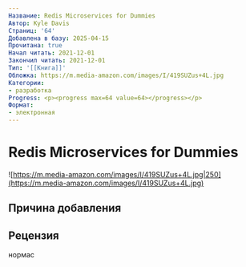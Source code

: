 ```yaml
---
Название: Redis Microservices for Dummies
Автор: Kyle Davis
Страниц: '64'
Добавлена в базу: 2025-04-15
Прочитана: true
Начал читать: 2021-12-01
Закончил читать: 2021-12-01
Тип: '[[Книга]]'
Обложка: https://m.media-amazon.com/images/I/419SUZus+4L.jpg
Категории:
- разработка
Progress: <p><progress max=64 value=64></progress></p>
Формат:
- электронная
---
```

# Redis Microservices for Dummies

![https://m.media-amazon.com/images/I/419SUZus+4L.jpg|250](https://m.media-amazon.com/images/I/419SUZus+4L.jpg)

## Причина добавления

## Рецензия

нормас